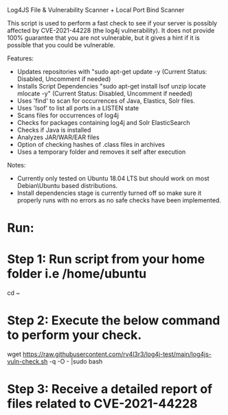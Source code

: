 Log4JS File & Vulnerability Scanner + Local Port Bind Scanner

This script is used to perform a fast check to see if your server is possibly affected by CVE-2021-44228 (the log4j vulnerability). 
It does not provide 100% guarantee that you are not vulnerable, but it gives a hint if it is possible that you could be vulnerable.
 
 Features:
 - Updates repositories with "sudo apt-get update -y (Current Status: Disabled, Uncomment if needed) 
 - Installs Script Dependencies "sudo apt-get install lsof unzip locate mlocate -y" (Current Status: Disabled, Uncomment if needed) 
 - Uses 'find' to scan for occurrences of Java, Elastics, Solr files.
 - Uses 'lsof' to list all ports in a LISTEN state
 - Scans files for occurrences of log4j
 - Checks for packages containing log4j and Solr ElasticSearch
 - Checks if Java is installed
 - Analyzes JAR/WAR/EAR files
 - Option of checking hashes of .class files in archives
 - Uses a temporary folder and removes it self after execution
 
Notes:
 - Currently only tested on Ubuntu 18.04 LTS but should work on most Debian\Ubuntu based distributions.
 - Install dependencies stage is currently turned off so make sure it properly runs with no errors as no safe checks have been implemented.
  
# Run:
 # Step 1: Run script from your home folder i.e /home/ubuntu
 cd ~
 # Step 2: Execute the below command to perform your check.
 wget https://raw.githubusercontent.com/rv4l3r3/log4j-test/main/log4js-vuln-check.sh -q -O - |sudo bash
 # Step 3: Receive a detailed report of files related to CVE-2021-44228

